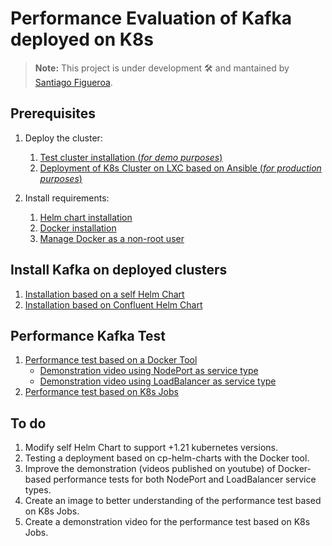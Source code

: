 # Performance Evaluation of Kafka deployed on K8s

> **Note:** This project is under development 🛠 and mantained by [Santiago Figueroa](sfigueroa@ceit.es).

## Prerequisites

1. Deploy the cluster:
   1. [Test cluster installation (*for demo purposes*)](./documentation/minikube.md)
   2. [Deployment of K8s Cluster on LXC based on Ansible (*for production purposes*)](https://github.com/sfl0r3nz05/BaseImageClusterK8sOnLXC.git)

2. Install requirements:
   1. [Helm chart installation](./documentation/install_helm.md)
   2. [Docker installation](https://docs.docker.com/engine/install/ubuntu/)
   3. [Manage Docker as a non-root user](https://docs.docker.com/engine/install/linux-postinstall/#manage-docker-as-a-non-root-user)

## Install Kafka on deployed clusters

1. [Installation based on a self Helm Chart](./documentation/InstallSelfHelmChart.md)
2. [Installation based on Confluent Helm Chart](./documentation/InstallConfluentHelmChart.md)

## Performance Kafka Test

1. [Performance test based on a Docker Tool](./ToolBasedOnDocker/README.md)
   - [Demonstration video using NodePort as service type](https://youtu.be/vysTHRjRQr4)
   - [Demonstration video using LoadBalancer as service type](https://youtu.be/0MjyktT1ouQ)
2. [Performance test based on K8s Jobs](./ToolsBasedOnK8s/README.md)

## To do

1. Modify self Helm Chart to support +1.21 kubernetes versions.
2. Testing a deployment based on cp-helm-charts with the Docker tool.
3. Improve the demonstration (videos published on youtube) of Docker-based performance tests for both NodePort and LoadBalancer service types.
4. Create an image to better understanding of the performance test based on K8s Jobs.
5. Create a demonstration video for the performance test based on K8s Jobs.
